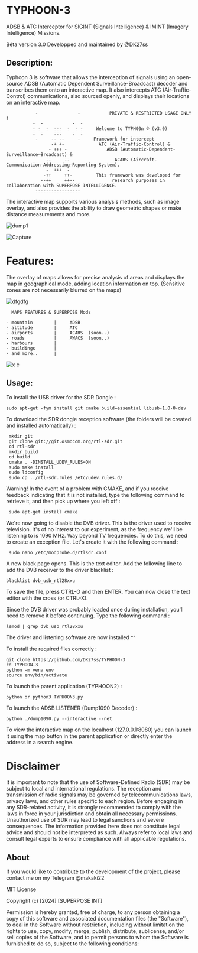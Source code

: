 # TYPHOON-3
ADSB &amp; ATC Interceptor for SIGINT (Signals Intelligence) &amp; IMINT (Imagery Intelligence) Missions.

Bêta version 3.0
Developped and maintained by [@DK27ss](https://github.com/DK27ss)

## Description:

Typhoon 3 is software that allows the interception of signals using an open-source ADSB (Automatic Dependent Surveillance-Broadcast) decoder and transcribes them onto an interactive map. 
It also intercepts ATC (Air-Traffic-Control) communications, also sourced openly, and displays their locations on an interactive map.

               -               -           PRIVATE & RESTRICTED USAGE ONLY !
              -  -           -  -  
              - -  -  ---  -  - -     Welcome to TYPH00n ©️ (v3.0)
              -  -    ---    -  -   
               -     -- --     -     Framework for intercept
                     -+ +-             ATC (Air-Traffic-Control) &
                    - +++ -               ADSB (Automatic-Dependent-Surveillance–Broadcast) &
                   --     --                 ACARS (Aircraft-Communication-Addressing-Reporting-System).
                   -  +++  -      
                  -++     ++-         This framework was developed for
                 --++     ++--              research purposes in collaboration with SUPERPOSE INTELLIGENCE.
               -----------------      

The interactive map supports various analysis methods, such as image overlay, and also provides the ability to draw geometric shapes or make distance measurements and more.

![dump1](https://github.com/DK27ss/TYPHOON-2-/assets/134336163/66d87fa6-b96e-4fa2-a281-b1efa7893864)

![Capture](https://github.com/user-attachments/assets/8226ac98-80bc-47bc-bd90-7aae0ddcee15)

# Features:

The overlay of maps allows for precise analysis of areas and displays the map in geographical mode, adding location information on top. (Sensitive zones are not necessarily blurred on the maps)

![dfgdfg](https://github.com/DK27ss/TYPHOON-2-/assets/134336163/077ad03b-b309-458f-8c3a-1cfef567875e)

      MAPS FEATURES & SUPERPOSE Mods

    - mountain        |     ADSB                                      
    - altitude        |     ATC                               
    - airports        |     ACARS  (soon..)                                 
    - roads           |     AWACS  (soon..)
    - harbours        |                                                 
    - buildings       |                                               
    - and more..      |  

![x c](https://github.com/DK27ss/TYPHOON-2-/assets/134336163/c955881a-cb02-4794-b8d2-50b064bbc1f2)

## Usage:

To install the USB driver for the SDR Dongle :

    sudo apt-get -fym install git cmake build=essential libusb-1.0-0-dev

To download the SDR dongle reception software (the folders will be created and installed automatically) :

     mkdir git
     git clone git://git.osmocom.org/rtl-sdr.git
     cd rtl-sdr
     mkdir build
     cd build
     cmake . -DINSTALL_UDEV_RULES=ON
     sudo make install
     sudo ldconfig
     sudo cp ../rtl-sdr.rules /etc/udev.rules.d/

Warning! In the event of a problem with CMAKE, and if you receive feedback indicating that it is not installed, type the following command to retrieve it, and then pick up where you left off :

     sudo apt-get install cmake

We're now going to disable the DVB driver. This is the driver used to receive television.
It's of no interest to our experiment, as the frequency we'll be listening to is 1090 MHz. Way beyond TV frequencies.
To do this, we need to create an exception file. Let's create it with the following command :

     sudo nano /etc/modprobe.d/rtlsdr.conf

A new black page opens. This is the text editor.
Add the following line to add the DVB receiver to the driver blacklist :

    blacklist dvb_usb_rtl28xxu

To save the file, press CTRL-O and then ENTER.
You can now close the text editor with the cross (or CTRL-X).

Since the DVB driver was probably loaded once during installation, you'll need to remove it before continuing.
Type the following command :

    lsmod | grep dvb_usb_rtl28xxu

The driver and listening software are now installed ^^

To install the required files correctly :

    git clone https://github.com/DK27ss/TYPHOON-3
    cd TYPHOON-3
    python -m venv env
    source env/bin/activate

To launch the parent application (TYPHOON2) :

    python or python3 TYPHOON3.py

To launch the ADSB LISTENER (Dump1090 Decoder) :

    python ./dump1090.py --interactive --net

To view the interactive map on the localhost (127.0.0.1:8080) you can launch it using the map button in the parent application or directly enter the address in a search engine.

# Disclaimer

It is important to note that the use of Software-Defined Radio (SDR) may be subject to local and international regulations. The reception and transmission of radio signals may be governed by telecommunications laws, privacy laws, and other rules specific to each region. Before engaging in any SDR-related activity, it is strongly recommended to comply with the laws in force in your jurisdiction and obtain all necessary permissions. Unauthorized use of SDR may lead to legal sanctions and severe consequences. The information provided here does not constitute legal advice and should not be interpreted as such. Always refer to local laws and consult legal experts to ensure compliance with all applicable regulations.

## About

If you would like to contribute to the development of the project, please contact me on my Telegram @makaki22 

MIT License

Copyright (c) [2024] [SUPERPOSE INT]

Permission is hereby granted, free of charge, to any person obtaining a copy
of this software and associated documentation files (the "Software"), to deal
in the Software without restriction, including without limitation the rights
to use, copy, modify, merge, publish, distribute, sublicense, and/or sell
copies of the Software, and to permit persons to whom the Software is
furnished to do so, subject to the following conditions:
